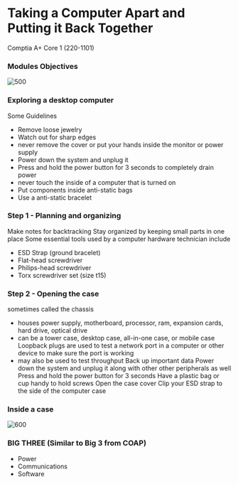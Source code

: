 # Taking a Computer Apart and Putting it Back Together
Comptia A+ Core 1 (220-1101)
### Modules Objectives
![500](Pasted%20image%2020240110114131.png)
### Exploring a desktop computer
Some Guidelines
- Remove loose jewelry
- Watch out for sharp edges
- never remove the cover or put your hands inside the monitor or power supply
- Power down the system and unplug it
- Press and hold the power button for 3 seconds to completely drain power
- never touch the inside of a computer that is turned on
- Put components inside anti-static bags
- Use a anti-static bracelet
### Step 1 - Planning and organizing
Make notes for backtracking
Stay organized by keeping small parts in one place
Some essential tools used by a computer hardware technician include
- ESD Strap (ground bracelet)
- Flat-head screwdriver
- Philips-head screwdriver
- Torx screwdriver set (size t15)
### Step 2 - Opening the case
sometimes called the chassis
- houses power supply, motherboard, processor, ram, expansion cards, hard drive, optical drive
- can be a tower case, desktop case, all-in-one case, or mobile case
Loopback plugs are used to test a network port in a computer or other device to make sure the port is working
- may also be used to test throughput
Back up important data
Power down the system and unplug it along with other other peripherals as well
Press and hold the power button for 3 seconds
Have a plastic bag or cup handy to hold screws
Open the case cover
Clip your ESD strap to the side of the computer case
### Inside a case
![600](Pasted%20image%2020240110114836.png)
### BIG THREE (Similar to Big 3 from COAP)
- Power
- Communications
- Software